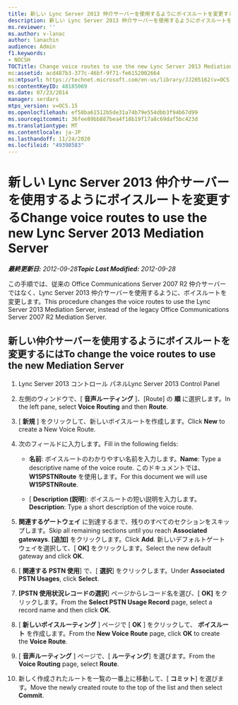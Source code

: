 ```yaml
---
title: 新しい Lync Server 2013 仲介サーバーを使用するようにボイスルートを変更する
description: 新しい Lync Server 2013 仲介サーバーを使用するようにボイスルートを変更します。
ms.reviewer: ''
ms.author: v-lanac
author: lanachin
audience: Admin
f1.keywords:
- NOCSH
TOCTitle: Change voice routes to use the new Lync Server 2013 Mediation Server
ms:assetid: acd487b3-377c-46bf-9f71-fe6152002664
ms:mtpsurl: https://technet.microsoft.com/en-us/library/JJ205162(v=OCS.15)
ms:contentKeyID: 48185069
ms.date: 07/23/2014
manager: serdars
mtps_version: v=OCS.15
ms.openlocfilehash: ef58ba61512b5de31a74b79e554dbb3f94b67d99
ms.sourcegitcommit: 36fee89bb887bea4f18b19f17a8c69daf5bc423d
ms.translationtype: MT
ms.contentlocale: ja-JP
ms.lasthandoff: 11/24/2020
ms.locfileid: "49398583"
---
```

# <a name="change-voice-routes-to-use-the-new-lync-server-2013-mediation-server"></a><span data-ttu-id="3508e-103">新しい Lync Server 2013 仲介サーバーを使用するようにボイスルートを変更する</span><span class="sxs-lookup"><span data-stu-id="3508e-103">Change voice routes to use the new Lync Server 2013 Mediation Server</span></span>

<div data-xmlns="http://www.w3.org/1999/xhtml">

<div class="topic" data-xmlns="http://www.w3.org/1999/xhtml" data-msxsl="urn:schemas-microsoft-com:xslt" data-cs="https://msdn.microsoft.com/">

<div data-asp="https://msdn2.microsoft.com/asp">



</div>

<div id="mainSection">

<div id="mainBody"><span data-ttu-id="3508e-104">

<span> </span></span><span class="sxs-lookup"><span data-stu-id="3508e-104">

<span> </span></span></span>

<span data-ttu-id="3508e-105">_**最終更新日:** 2012-09-28_</span><span class="sxs-lookup"><span data-stu-id="3508e-105">_**Topic Last Modified:** 2012-09-28_</span></span>

<span data-ttu-id="3508e-106">この手順では、従来の Office Communications Server 2007 R2 仲介サーバーではなく、Lync Server 2013 仲介サーバーを使用するように、ボイスルートを変更します。</span><span class="sxs-lookup"><span data-stu-id="3508e-106">This procedure changes the voice routes to use the Lync Server 2013 Mediation Server, instead of the legacy Office Communications Server 2007 R2 Mediation Server.</span></span>

<div>

## <a name="to-change-the-voice-routes-to-use-the-new-mediation-server"></a><span data-ttu-id="3508e-107">新しい仲介サーバーを使用するようにボイスルートを変更するには</span><span class="sxs-lookup"><span data-stu-id="3508e-107">To change the voice routes to use the new Mediation Server</span></span>

1.  <span data-ttu-id="3508e-108">Lync Server 2013 コントロール パネル</span><span class="sxs-lookup"><span data-stu-id="3508e-108">Lync Server 2013 Control Panel</span></span>

2.  <span data-ttu-id="3508e-109">左側のウィンドウで、[ **音声ルーティング** ]、[Route] の **順** に選択します。</span><span class="sxs-lookup"><span data-stu-id="3508e-109">In the left pane, select **Voice Routing** and then **Route**.</span></span>

3.  <span data-ttu-id="3508e-110">[ **新規** ] をクリックして、新しいボイスルートを作成します。</span><span class="sxs-lookup"><span data-stu-id="3508e-110">Click **New** to create a New Voice Route.</span></span>

4.  <span data-ttu-id="3508e-111">次のフィールドに入力します。</span><span class="sxs-lookup"><span data-stu-id="3508e-111">Fill in the following fields:</span></span>
    
      - <span data-ttu-id="3508e-112">**名前**: ボイスルートのわかりやすい名前を入力します。</span><span class="sxs-lookup"><span data-stu-id="3508e-112">**Name**: Type a descriptive name of the voice route.</span></span> <span data-ttu-id="3508e-113">このドキュメントでは、 **W15PSTNRoute** を使用します。</span><span class="sxs-lookup"><span data-stu-id="3508e-113">For this document we will use **W15PSTNRoute**.</span></span>
    
      - <span data-ttu-id="3508e-114">[ **Description (説明**): ボイスルートの短い説明を入力します。</span><span class="sxs-lookup"><span data-stu-id="3508e-114">**Description**: Type a short description of the voice route.</span></span>

5.  <span data-ttu-id="3508e-115">**関連するゲートウェイ** に到達するまで、残りのすべてのセクションをスキップします。</span><span class="sxs-lookup"><span data-stu-id="3508e-115">Skip all remaining sections until you reach **Associated gateways**.</span></span> <span data-ttu-id="3508e-116">**[追加]** をクリックします。</span><span class="sxs-lookup"><span data-stu-id="3508e-116">Click **Add**.</span></span> <span data-ttu-id="3508e-117">新しいデフォルトゲートウェイを選択して、[ **OK]** をクリックします。</span><span class="sxs-lookup"><span data-stu-id="3508e-117">Select the new default gateway and click **OK**.</span></span>

6.  <span data-ttu-id="3508e-118">[ **関連する PSTN 使用**] で、[ **選択**] をクリックします。</span><span class="sxs-lookup"><span data-stu-id="3508e-118">Under **Associated PSTN Usages**, click **Select**.</span></span>

7.  <span data-ttu-id="3508e-119">**[PSTN 使用状況レコードの選択**] ページからレコード名を選び、[ **OK]** をクリックします。</span><span class="sxs-lookup"><span data-stu-id="3508e-119">From the **Select PSTN Usage Record** page, select a record name and then click **OK**.</span></span>

8.  <span data-ttu-id="3508e-120">[ **新しいボイスルーティング** ] ページで [ **OK** ] をクリックして、 **ボイスルート** を作成します。</span><span class="sxs-lookup"><span data-stu-id="3508e-120">From the **New Voice Route** page, click **OK** to create the **Voice Route**.</span></span>

9.  <span data-ttu-id="3508e-121">[ **音声ルーティング** ] ページで、[ **ルーティング**] を選びます。</span><span class="sxs-lookup"><span data-stu-id="3508e-121">From the **Voice Routing** page, select **Route**.</span></span>

10. <span data-ttu-id="3508e-122">新しく作成されたルートを一覧の一番上に移動して、[ **コミット**] を選びます。</span><span class="sxs-lookup"><span data-stu-id="3508e-122">Move the newly created route to the top of the list and then select **Commit**.</span></span>

<span data-ttu-id="3508e-123"></div>

</div>

<span> </span>

</div>

</div>

</span><span class="sxs-lookup"><span data-stu-id="3508e-123"></div>

</div>

<span> </span>

</div>

</div>

</span></span></div>

